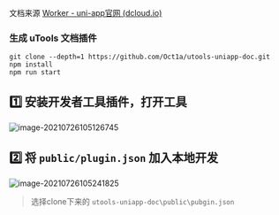 文档来源 [Worker - uni-app官网 (dcloud.io)](https://uniapp.dcloud.io/api/worker)



### 生成 uTools 文档插件

```
git clone --depth=1 https://github.com/Oct1a/utools-uniapp-doc.git
npm install
npm run start
```



## 1️⃣ 安装开发者工具插件，打开工具

![image-20210726105126745](http://cdn.dllca.cn/20210726105133.png)



## 2️⃣ 将 `public/plugin.json` 加入本地开发

![image-20210726105241825](http://cdn.dllca.cn/20210726105241.png)

> 选择clone下来的 `utools-uniapp-doc\public\pubgin.json`

